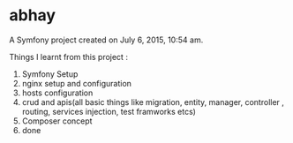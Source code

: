 abhay
=====

A Symfony project created on July 6, 2015, 10:54 am.

Things I learnt from this project :
1. Symfony Setup
2. nginx setup and configuration
3. hosts configuration
4. crud and apis(all basic things like migration, entity, manager, controller , routing, services injection, test framworks etcs)
5. Composer concept
6. done
